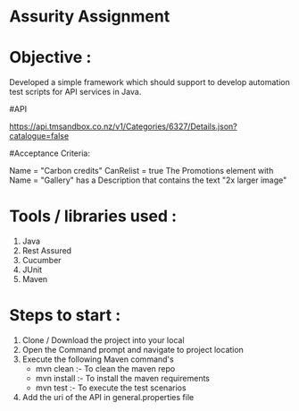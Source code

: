 # Assurity Assignment

# Objective : 
Developed a simple framework which should support to develop automation test scripts for API services in Java. 

#API 

https://api.tmsandbox.co.nz/v1/Categories/6327/Details.json?catalogue=false

#Acceptance Criteria:

Name = "Carbon credits"
CanRelist = true
The Promotions element with Name = "Gallery" has a Description that contains the text "2x larger image"

# Tools / libraries used :

1. Java
2. Rest Assured
3. Cucumber
4. JUnit
5. Maven


# Steps to start :

1. Clone / Download the project into your local
2. Open the Command prompt and navigate to project location
3. Execute the following Maven command's
    - mvn clean :- To clean the maven repo
    - mvn install :- To install the maven requirements 
    - mvn test :- To execute the test scenarios
4. Add the uri of the API in general.properties file
